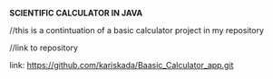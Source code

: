 **SCIENTIFIC CALCULATOR IN JAVA**

//this is a contintuation of a basic calculator project in my repository 


//link to repository


link:  https://github.com/kariskada/Baasic_Calculator_app.git
